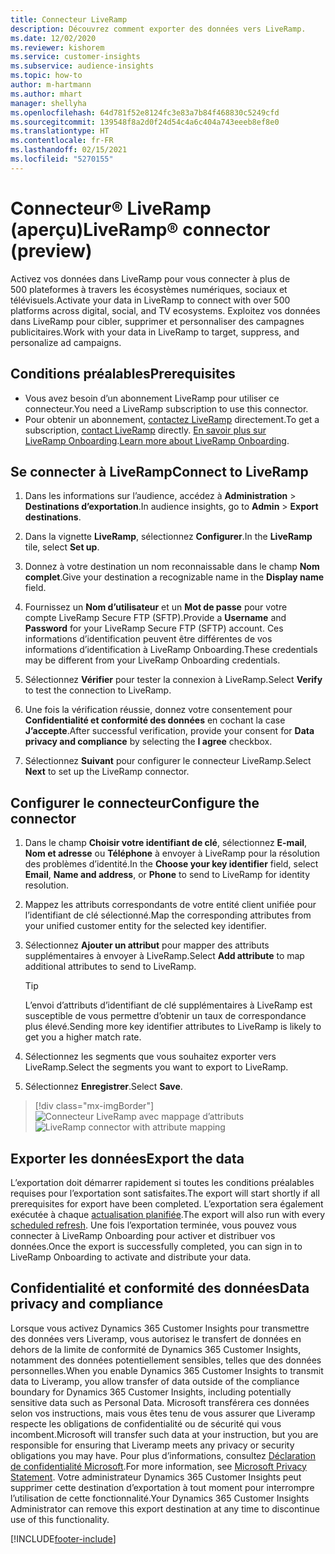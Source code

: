 ```yaml
---
title: Connecteur LiveRamp
description: Découvrez comment exporter des données vers LiveRamp.
ms.date: 12/02/2020
ms.reviewer: kishorem
ms.service: customer-insights
ms.subservice: audience-insights
ms.topic: how-to
author: m-hartmann
ms.author: mhart
manager: shellyha
ms.openlocfilehash: 64d781f52e8124fc3e83a7b84f468830c5249cfd
ms.sourcegitcommit: 139548f8a2d0f24d54c4a6c404a743eeeb8ef8e0
ms.translationtype: HT
ms.contentlocale: fr-FR
ms.lasthandoff: 02/15/2021
ms.locfileid: "5270155"
---
```

# <a name="liverampreg-connector-preview"></a><span data-ttu-id="c35fa-103">Connecteur&reg; LiveRamp (aperçu)</span><span class="sxs-lookup"><span data-stu-id="c35fa-103">LiveRamp&reg; connector (preview)</span></span>

<span data-ttu-id="c35fa-104">Activez vos données dans LiveRamp pour vous connecter à plus de 500 plateformes à travers les écosystèmes numériques, sociaux et télévisuels.</span><span class="sxs-lookup"><span data-stu-id="c35fa-104">Activate your data in LiveRamp to connect with over 500 platforms across digital, social, and TV ecosystems.</span></span> <span data-ttu-id="c35fa-105">Exploitez vos données dans LiveRamp pour cibler, supprimer et personnaliser des campagnes publicitaires.</span><span class="sxs-lookup"><span data-stu-id="c35fa-105">Work with your data in LiveRamp to target, suppress, and personalize ad campaigns.</span></span>

## <a name="prerequisites"></a><span data-ttu-id="c35fa-106">Conditions préalables</span><span class="sxs-lookup"><span data-stu-id="c35fa-106">Prerequisites</span></span>

- <span data-ttu-id="c35fa-107">Vous avez besoin d’un abonnement LiveRamp pour utiliser ce connecteur.</span><span class="sxs-lookup"><span data-stu-id="c35fa-107">You need a LiveRamp subscription to use this connector.</span></span>
- <span data-ttu-id="c35fa-108">Pour obtenir un abonnement, [contactez LiveRamp](https://liveramp.com/contact/) directement.</span><span class="sxs-lookup"><span data-stu-id="c35fa-108">To get a subscription, [contact LiveRamp](https://liveramp.com/contact/) directly.</span></span> <span data-ttu-id="c35fa-109">[En savoir plus sur LiveRamp Onboarding](https://liveramp.com/our-platform/data-onboarding/).</span><span class="sxs-lookup"><span data-stu-id="c35fa-109">[Learn more about LiveRamp Onboarding](https://liveramp.com/our-platform/data-onboarding/).</span></span>

## <a name="connect-to-liveramp"></a><span data-ttu-id="c35fa-110">Se connecter à LiveRamp</span><span class="sxs-lookup"><span data-stu-id="c35fa-110">Connect to LiveRamp</span></span>

1. <span data-ttu-id="c35fa-111">Dans les informations sur l’audience, accédez à **Administration** > **Destinations d’exportation**.</span><span class="sxs-lookup"><span data-stu-id="c35fa-111">In audience insights, go to **Admin** > **Export destinations**.</span></span>

1. <span data-ttu-id="c35fa-112">Dans la vignette **LiveRamp**, sélectionnez **Configurer**.</span><span class="sxs-lookup"><span data-stu-id="c35fa-112">In the **LiveRamp** tile, select **Set up**.</span></span>

1. <span data-ttu-id="c35fa-113">Donnez à votre destination un nom reconnaissable dans le champ **Nom complet**.</span><span class="sxs-lookup"><span data-stu-id="c35fa-113">Give your destination a recognizable name in the **Display name** field.</span></span>

1. <span data-ttu-id="c35fa-114">Fournissez un **Nom d’utilisateur** et un **Mot de passe** pour votre compte LiveRamp Secure FTP (SFTP).</span><span class="sxs-lookup"><span data-stu-id="c35fa-114">Provide a **Username** and **Password** for your LiveRamp Secure FTP (SFTP) account.</span></span>
<span data-ttu-id="c35fa-115">Ces informations d’identification peuvent être différentes de vos informations d’identification à LiveRamp Onboarding.</span><span class="sxs-lookup"><span data-stu-id="c35fa-115">These credentials may be different from your LiveRamp Onboarding credentials.</span></span>

1. <span data-ttu-id="c35fa-116">Sélectionnez **Vérifier** pour tester la connexion à LiveRamp.</span><span class="sxs-lookup"><span data-stu-id="c35fa-116">Select **Verify** to test the connection to LiveRamp.</span></span>

1. <span data-ttu-id="c35fa-117">Une fois la vérification réussie, donnez votre consentement pour **Confidentialité et conformité des données** en cochant la case **J’accepte**.</span><span class="sxs-lookup"><span data-stu-id="c35fa-117">After successful verification, provide your consent for **Data privacy and compliance** by selecting the **I agree** checkbox.</span></span>

1. <span data-ttu-id="c35fa-118">Sélectionnez **Suivant** pour configurer le connecteur LiveRamp.</span><span class="sxs-lookup"><span data-stu-id="c35fa-118">Select **Next** to set up the LiveRamp connector.</span></span>

## <a name="configure-the-connector"></a><span data-ttu-id="c35fa-119">Configurer le connecteur</span><span class="sxs-lookup"><span data-stu-id="c35fa-119">Configure the connector</span></span>

1. <span data-ttu-id="c35fa-120">Dans le champ **Choisir votre identifiant de clé**, sélectionnez **E-mail**, **Nom et adresse** ou **Téléphone** à envoyer à LiveRamp pour la résolution des problèmes d’identité.</span><span class="sxs-lookup"><span data-stu-id="c35fa-120">In the **Choose your key identifier** field, select **Email**,  **Name and address**, or **Phone** to send to LiveRamp for identity resolution.</span></span>

1. <span data-ttu-id="c35fa-121">Mappez les attributs correspondants de votre entité client unifiée pour l’identifiant de clé sélectionné.</span><span class="sxs-lookup"><span data-stu-id="c35fa-121">Map the corresponding attributes from your unified customer entity for the selected key identifier.</span></span>

1. <span data-ttu-id="c35fa-122">Sélectionnez **Ajouter un attribut** pour mapper des attributs supplémentaires à envoyer à LiveRamp.</span><span class="sxs-lookup"><span data-stu-id="c35fa-122">Select **Add attribute** to map additional attributes to send to LiveRamp.</span></span>

   > [!TIP]
   > <span data-ttu-id="c35fa-123">L’envoi d’attributs d’identifiant de clé supplémentaires à LiveRamp est susceptible de vous permettre d’obtenir un taux de correspondance plus élevé.</span><span class="sxs-lookup"><span data-stu-id="c35fa-123">Sending more key identifier attributes to LiveRamp is likely to get you a higher match rate.</span></span>

1. <span data-ttu-id="c35fa-124">Sélectionnez les segments que vous souhaitez exporter vers LiveRamp.</span><span class="sxs-lookup"><span data-stu-id="c35fa-124">Select the segments you want to export to LiveRamp.</span></span>

1. <span data-ttu-id="c35fa-125">Sélectionnez **Enregistrer**.</span><span class="sxs-lookup"><span data-stu-id="c35fa-125">Select **Save**.</span></span>

> [!div class="mx-imgBorder"]
> <span data-ttu-id="c35fa-126">![Connecteur LiveRamp avec mappage d’attributs](media/export-liveramp-segments.png "Connecteur LiveRamp avec mappage d’attributs")</span><span class="sxs-lookup"><span data-stu-id="c35fa-126">![LiveRamp connector with attribute mapping](media/export-liveramp-segments.png "LiveRamp connector with attribute mapping")</span></span>

## <a name="export-the-data"></a><span data-ttu-id="c35fa-127">Exporter les données</span><span class="sxs-lookup"><span data-stu-id="c35fa-127">Export the data</span></span>

<span data-ttu-id="c35fa-128">L’exportation doit démarrer rapidement si toutes les conditions préalables requises pour l’exportation sont satisfaites.</span><span class="sxs-lookup"><span data-stu-id="c35fa-128">The export will start shortly if all prerequisites for export have been completed.</span></span> <span data-ttu-id="c35fa-129">L’exportation sera également exécutée à chaque [actualisation planifiée](system.md#schedule-tab).</span><span class="sxs-lookup"><span data-stu-id="c35fa-129">The export will also run with every [scheduled refresh](system.md#schedule-tab).</span></span>
<span data-ttu-id="c35fa-130">Une fois l’exportation terminée, vous pouvez vous connecter à LiveRamp Onboarding pour activer et distribuer vos données.</span><span class="sxs-lookup"><span data-stu-id="c35fa-130">Once the export is successfully completed, you can sign in to LiveRamp Onboarding to activate and distribute your data.</span></span>

## <a name="data-privacy-and-compliance"></a><span data-ttu-id="c35fa-131">Confidentialité et conformité des données</span><span class="sxs-lookup"><span data-stu-id="c35fa-131">Data privacy and compliance</span></span>

<span data-ttu-id="c35fa-132">Lorsque vous activez Dynamics 365 Customer Insights pour transmettre des données vers Liveramp, vous autorisez le transfert de données en dehors de la limite de conformité de Dynamics 365 Customer Insights, notamment des données potentiellement sensibles, telles que des données personnelles.</span><span class="sxs-lookup"><span data-stu-id="c35fa-132">When you enable Dynamics 365 Customer Insights to transmit data to Liveramp, you allow transfer of data outside of the compliance boundary for Dynamics 365 Customer Insights, including potentially sensitive data such as Personal Data.</span></span> <span data-ttu-id="c35fa-133">Microsoft transférera ces données selon vos instructions, mais vous êtes tenu de vous assurer que Liveramp respecte les obligations de confidentialité ou de sécurité qui vous incombent.</span><span class="sxs-lookup"><span data-stu-id="c35fa-133">Microsoft will transfer such data at your instruction, but you are responsible for ensuring that Liveramp meets any privacy or security obligations you may have.</span></span> <span data-ttu-id="c35fa-134">Pour plus d’informations, consultez [Déclaration de confidentialité Microsoft](https://go.microsoft.com/fwlink/?linkid=396732).</span><span class="sxs-lookup"><span data-stu-id="c35fa-134">For more information, see [Microsoft Privacy Statement](https://go.microsoft.com/fwlink/?linkid=396732).</span></span>
<span data-ttu-id="c35fa-135">Votre administrateur Dynamics 365 Customer Insights peut supprimer cette destination d’exportation à tout moment pour interrompre l’utilisation de cette fonctionnalité.</span><span class="sxs-lookup"><span data-stu-id="c35fa-135">Your Dynamics 365 Customer Insights Administrator can remove this export destination at any time to discontinue use of this functionality.</span></span>

[!INCLUDE[footer-include](../includes/footer-banner.md)]